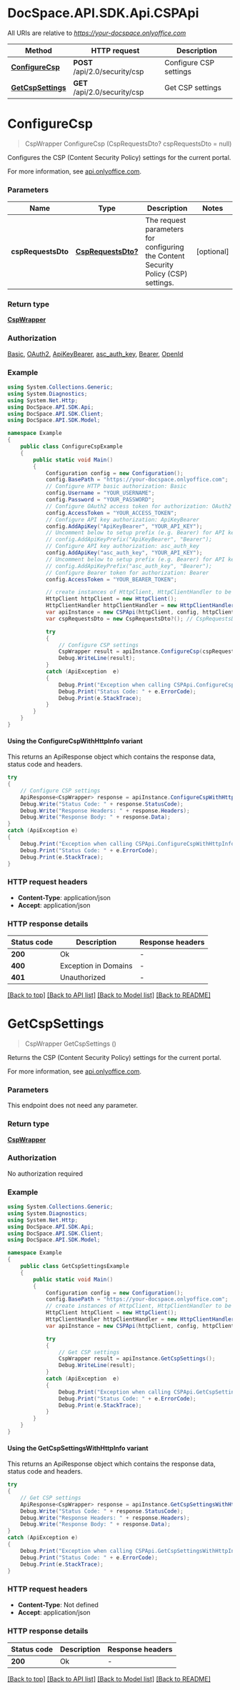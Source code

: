 # DocSpace.API.SDK.Api.CSPApi

All URIs are relative to *https://your-docspace.onlyoffice.com*

| Method | HTTP request | Description |
|--------|--------------|-------------|
| [**ConfigureCsp**](#configurecsp) | **POST** /api/2.0/security/csp | Configure CSP settings |
| [**GetCspSettings**](#getcspsettings) | **GET** /api/2.0/security/csp | Get CSP settings |

<a id="configurecsp"></a>
# **ConfigureCsp**
> CspWrapper ConfigureCsp (CspRequestsDto? cspRequestsDto = null)

Configures the CSP (Content Security Policy) settings for the current portal.

For more information, see [api.onlyoffice.com](https://api.onlyoffice.com/docspace/api-backend/usage-api/configure-csp/).

### Parameters

| Name | Type | Description | Notes |
|------|------|-------------|-------|
| **cspRequestsDto** | [**CspRequestsDto?**](CspRequestsDto.md) | The request parameters for configuring the Content Security Policy (CSP) settings. | [optional]  |

### Return type

[**CspWrapper**](CspWrapper.md)

### Authorization

[Basic](../README.md#Basic), [OAuth2](../README.md#OAuth2), [ApiKeyBearer](../README.md#ApiKeyBearer), [asc_auth_key](../README.md#asc_auth_key), [Bearer](../README.md#Bearer), [OpenId](../README.md#OpenId)

### Example
```csharp
using System.Collections.Generic;
using System.Diagnostics;
using System.Net.Http;
using DocSpace.API.SDK.Api;
using DocSpace.API.SDK.Client;
using DocSpace.API.SDK.Model;

namespace Example
{
    public class ConfigureCspExample
    {
        public static void Main()
        {
            Configuration config = new Configuration();
            config.BasePath = "https://your-docspace.onlyoffice.com";
            // Configure HTTP basic authorization: Basic
            config.Username = "YOUR_USERNAME";
            config.Password = "YOUR_PASSWORD";
            // Configure OAuth2 access token for authorization: OAuth2
            config.AccessToken = "YOUR_ACCESS_TOKEN";
            // Configure API key authorization: ApiKeyBearer
            config.AddApiKey("ApiKeyBearer", "YOUR_API_KEY");
            // Uncomment below to setup prefix (e.g. Bearer) for API key, if needed
            // config.AddApiKeyPrefix("ApiKeyBearer", "Bearer");
            // Configure API key authorization: asc_auth_key
            config.AddApiKey("asc_auth_key", "YOUR_API_KEY");
            // Uncomment below to setup prefix (e.g. Bearer) for API key, if needed
            // config.AddApiKeyPrefix("asc_auth_key", "Bearer");
            // Configure Bearer token for authorization: Bearer
            config.AccessToken = "YOUR_BEARER_TOKEN";

            // create instances of HttpClient, HttpClientHandler to be reused later with different Api classes
            HttpClient httpClient = new HttpClient();
            HttpClientHandler httpClientHandler = new HttpClientHandler();
            var apiInstance = new CSPApi(httpClient, config, httpClientHandler);
            var cspRequestsDto = new CspRequestsDto?(); // CspRequestsDto? | The request parameters for configuring the Content Security Policy (CSP) settings. (optional) 

            try
            {
                // Configure CSP settings
                CspWrapper result = apiInstance.ConfigureCsp(cspRequestsDto);
                Debug.WriteLine(result);
            }
            catch (ApiException  e)
            {
                Debug.Print("Exception when calling CSPApi.ConfigureCsp: " + e.Message);
                Debug.Print("Status Code: " + e.ErrorCode);
                Debug.Print(e.StackTrace);
            }
        }
    }
}
```

#### Using the ConfigureCspWithHttpInfo variant
This returns an ApiResponse object which contains the response data, status code and headers.

```csharp
try
{
    // Configure CSP settings
    ApiResponse<CspWrapper> response = apiInstance.ConfigureCspWithHttpInfo(cspRequestsDto);
    Debug.Write("Status Code: " + response.StatusCode);
    Debug.Write("Response Headers: " + response.Headers);
    Debug.Write("Response Body: " + response.Data);
}
catch (ApiException e)
{
    Debug.Print("Exception when calling CSPApi.ConfigureCspWithHttpInfo: " + e.Message);
    Debug.Print("Status Code: " + e.ErrorCode);
    Debug.Print(e.StackTrace);
}
```

### HTTP request headers

 - **Content-Type**: application/json
 - **Accept**: application/json


### HTTP response details
| Status code | Description | Response headers |
|-------------|-------------|------------------|
| **200** | Ok |  -  |
| **400** | Exception in Domains |  -  |
| **401** | Unauthorized |  -  |

[[Back to top]](#) [[Back to API list]](../README.md#documentation-for-api-endpoints) [[Back to Model list]](../README.md#documentation-for-models) [[Back to README]](../README.md)

<a id="getcspsettings"></a>
# **GetCspSettings**
> CspWrapper GetCspSettings ()

Returns the CSP (Content Security Policy) settings for the current portal.

For more information, see [api.onlyoffice.com](https://api.onlyoffice.com/docspace/api-backend/usage-api/get-csp-settings/).

### Parameters
This endpoint does not need any parameter.
### Return type

[**CspWrapper**](CspWrapper.md)

### Authorization

No authorization required

### Example
```csharp
using System.Collections.Generic;
using System.Diagnostics;
using System.Net.Http;
using DocSpace.API.SDK.Api;
using DocSpace.API.SDK.Client;
using DocSpace.API.SDK.Model;

namespace Example
{
    public class GetCspSettingsExample
    {
        public static void Main()
        {
            Configuration config = new Configuration();
            config.BasePath = "https://your-docspace.onlyoffice.com";
            // create instances of HttpClient, HttpClientHandler to be reused later with different Api classes
            HttpClient httpClient = new HttpClient();
            HttpClientHandler httpClientHandler = new HttpClientHandler();
            var apiInstance = new CSPApi(httpClient, config, httpClientHandler);

            try
            {
                // Get CSP settings
                CspWrapper result = apiInstance.GetCspSettings();
                Debug.WriteLine(result);
            }
            catch (ApiException  e)
            {
                Debug.Print("Exception when calling CSPApi.GetCspSettings: " + e.Message);
                Debug.Print("Status Code: " + e.ErrorCode);
                Debug.Print(e.StackTrace);
            }
        }
    }
}
```

#### Using the GetCspSettingsWithHttpInfo variant
This returns an ApiResponse object which contains the response data, status code and headers.

```csharp
try
{
    // Get CSP settings
    ApiResponse<CspWrapper> response = apiInstance.GetCspSettingsWithHttpInfo();
    Debug.Write("Status Code: " + response.StatusCode);
    Debug.Write("Response Headers: " + response.Headers);
    Debug.Write("Response Body: " + response.Data);
}
catch (ApiException e)
{
    Debug.Print("Exception when calling CSPApi.GetCspSettingsWithHttpInfo: " + e.Message);
    Debug.Print("Status Code: " + e.ErrorCode);
    Debug.Print(e.StackTrace);
}
```

### HTTP request headers

 - **Content-Type**: Not defined
 - **Accept**: application/json


### HTTP response details
| Status code | Description | Response headers |
|-------------|-------------|------------------|
| **200** | Ok |  -  |

[[Back to top]](#) [[Back to API list]](../README.md#documentation-for-api-endpoints) [[Back to Model list]](../README.md#documentation-for-models) [[Back to README]](../README.md)

